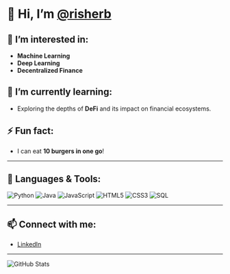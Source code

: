 # 👋 Hi, I’m [@risherb](https://github.com/risherb)

## 👀 I’m interested in:
- **Machine Learning**
- **Deep Learning**
- **Decentralized Finance**

## 🌱 I’m currently learning:
- Exploring the depths of **DeFi** and its impact on financial ecosystems.

## ⚡ Fun fact:
- I can eat **10 burgers in one go**!

---

## 🚀 Languages & Tools:
<p>
    <img alt="Python" src="https://img.shields.io/badge/Python-3776AB?style=flat&logo=python&logoColor=white" />
    <img alt="Java" src="https://img.shields.io/badge/Java-007396?style=flat&logo=java&logoColor=white" />
    <img alt="JavaScript" src="https://img.shields.io/badge/JavaScript-F7DF1E?style=flat&logo=javascript&logoColor=black" />
    <img alt="HTML5" src="https://img.shields.io/badge/HTML5-E34F26?style=flat&logo=html5&logoColor=white" />
    <img alt="CSS3" src="https://img.shields.io/badge/CSS3-1572B6?style=flat&logo=css3&logoColor=white" />
    <img alt="SQL" src="https://img.shields.io/badge/SQL-4479A1?style=flat&logo=mysql&logoColor=white" />
</p>

---

## 📫 Connect with me:
- [LinkedIn](https://linkedin.com/in/rishabhnshetty)

---

![GitHub Stats](https://github-readme-stats.vercel.app/api?username=risherb&show_icons=true&theme=radical)


